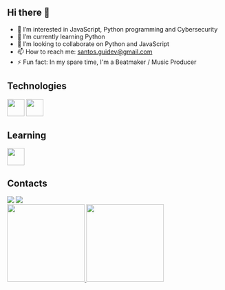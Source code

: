 ## Hi there 👋
- 👀 I’m interested in JavaScript, Python programming and Cybersecurity
- 🌱 I’m currently learning Python
- 💞️ I’m looking to collaborate on Python and JavaScript
- 📫 How to reach me: santos.guidev@gmail.com
- ⚡ Fun fact: In my spare time, I'm a Beatmaker / Music Producer

## Technologies
<div class="flex">
<img loading="lazy" src="https://cdn.jsdelivr.net/gh/devicons/devicon@latest/icons/git/git-original.svg" width="40" height="40"/>
<img loading="lazy" src="https://cdn.jsdelivr.net/gh/devicons/devicon@latest/icons/python/python-original-wordmark.svg" width="40" height="40"/>
</div>

## Learning
<div class="flex">
<img loading="lazy" src="https://cdn.jsdelivr.net/gh/devicons/devicon@latest/icons/javascript/javascript-original.svg" width="40" height="40"/>
</div>

## Contacts

<div>
<a href = "mailto:santos.guidev@gmail.com"><img loading="lazy" src="https://img.shields.io/badge/Gmail-D14836?style=for-the-badge&logo=gmail&logoColor=white" target="_blank"></a>
<a href="https://www.linkedin.com/in/guilherme-santos-3a58a1265/" target="_blank"><img loading="lazy" src="https://img.shields.io/badge/-LinkedIn-%230077B5?style=for-the-badge&logo=linkedin&logoColor=white" target="_blank"></a>   
</div>

<div>
  <a href="https://github.com/santos-guidev">
    <img loading="lazy" height="180em" src="https://github-readme-stats.vercel.app/api/top-langs/?username=santos-guidev&layout=compact&langs_count=7&theme=dracula"/>
    <img loading="lazy" height="180em" src="https://github-readme-stats.vercel.app/api?username=santos-guidev&show_icons=true&theme=dracula&include_all_commits=true&count_private=true"/>
  </a>
</div>

              
<!---
santos-guidev/santos-guidev is a ✨ special ✨ repository because its `README.md` (this file) appears on your GitHub profile.
You can click the Preview link to take a look at your changes.
--->
